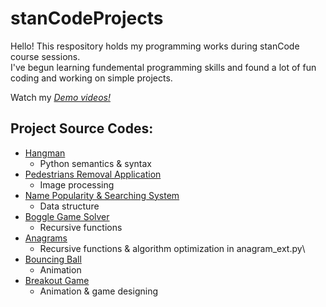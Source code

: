 # stanCodeProjects
Hello! This respository holds my programming works during stanCode course sessions.\
I've begun learning fundemental programming skills and found a lot of fun coding and working on simple projects.

Watch my *[Demo videos!](https://drive.google.com/drive/folders/1Gi3bn9qPW_gR0ISyGzVPLd5Bztdvd7rF?fbclid=IwAR36BW3v_bHn-Idsh-0_ROSWLwrXOzoervZId25OOzH2LX4b6FCGDfULdDg)*

## Project Source Codes:
* [Hangman](https://github.com/AmyTu26304/stanCodeProjects/tree/main/hangman)
  * Python semantics & syntax
* [Pedestrians Removal Application](https://github.com/AmyTu26304/stanCodeProjects/tree/main/myphotoshop)
  * Image processing
* [Name Popularity & Searching System](https://github.com/AmyTu26304/stanCodeProjects/tree/main/baby%20names)
  * Data structure
* [Boggle Game Solver](https://github.com/AmyTu26304/stanCodeProjects/tree/main/boggle)
  * Recursive functions
* [Anagrams](https://github.com/AmyTu26304/stanCodeProjects/tree/main/anagram)
  * Recursive functions & algorithm optimization in anagram_ext.py\
* [Bouncing Ball](https://github.com/AmyTu26304/stanCodeProjects/tree/main/bouncing%20ball)
  * Animation
* [Breakout Game](https://github.com/AmyTu26304/stanCodeProjects/tree/main/breakout)
  * Animation & game designing
